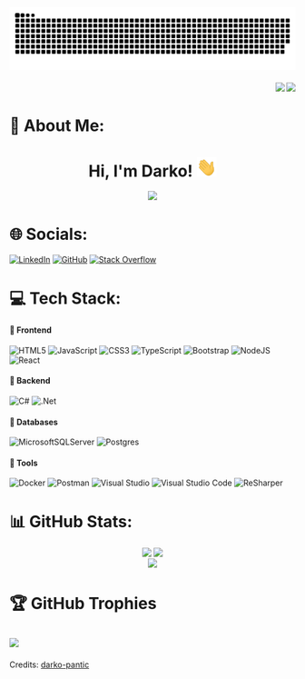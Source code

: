 <div align="center">
  <a href="https://github.com/darko-pantic/darko-pantic">
    <img  src="https://github.com/darko-pantic/darko-pantic/blob/main/assets/img/header.svg" alt="header" />
  </a>
</div>

##### <div align="right"> <img src="https://komarev.com/ghpvc/?username=darko-pantic&label=Profile%20views&color=0e75b6&style=flat"/>  <img src="https://img.shields.io/github/followers/darko-pantic?label=Followers"/> </div>



# 🤖 About Me: 
<h1 align="center">Hi, I'm Darko! <img width="35" src="https://github.com/darko-pantic/darko-pantic/blob/main/assets/img/waving.gif"></h1>
<p align="center"> <img src="https://readme-typing-svg.herokuapp.com?lines=I'm+working+as+a+Software+Engineer;ASP.Net%20|%20ASP.Net+Core%20|%20DDD+Enthusiast;Always%20learning%20new%20things&center=true&width=450&height=45">
</p>

# 🌐 Socials:
[![LinkedIn](https://img.shields.io/badge/LinkedIn-%230077B5.svg?logo=linkedin&logoColor=white)](https://linkedin.com/in/darko-pantic) [![GitHub](https://img.shields.io/badge/github-%23121011.svg?&logo=github&logoColor=white)](https://github.com/darko-pantic) [![Stack Overflow](https://img.shields.io/badge/-Stackoverflow-FE7A16?&logo=stack-overflow&logoColor=white)](https://stackoverflow.com/users/20928466/pantic-darko)

# 💻 Tech Stack:
#### 🔸 Frontend
![HTML5](https://img.shields.io/badge/html5-%23E34F26.svg?style=for-the-badge&logo=html5&logoColor=white) ![JavaScript](https://img.shields.io/badge/javascript-%23323330.svg?style=for-the-badge&logo=javascript&logoColor=%23F7DF1E) ![CSS3](https://img.shields.io/badge/css3-%231572B6.svg?style=for-the-badge&logo=css3&logoColor=white) ![TypeScript](https://img.shields.io/badge/typescript-%23007ACC.svg?style=for-the-badge&logo=typescript&logoColor=white) 
![Bootstrap](https://img.shields.io/badge/bootstrap-%23563D7C.svg?style=for-the-badge&logo=bootstrap&logoColor=white) ![NodeJS](https://img.shields.io/badge/node.js-6DA55F?style=for-the-badge&logo=node.js&logoColor=white) ![React](https://img.shields.io/badge/react-%2320232a.svg?style=for-the-badge&logo=react&logoColor=%2361DAFB)

#### 🔸 Backend
![C#](https://img.shields.io/badge/c%23-%23239120.svg?style=for-the-badge&logo=c-sharp&logoColor=white) ![.Net](https://img.shields.io/badge/.NET-5C2D91?style=for-the-badge&logo=.net&logoColor=white)

#### 🔸 Databases
![MicrosoftSQLServer](https://img.shields.io/badge/Microsoft%20SQL%20Sever-CC2927?style=for-the-badge&logo=microsoft%20sql%20server&logoColor=white) ![Postgres](https://img.shields.io/badge/postgres-%23316192.svg?style=for-the-badge&logo=postgresql&logoColor=white)

#### 🔸 Tools
![Docker](https://img.shields.io/badge/docker-%230db7ed.svg?style=for-the-badge&logo=docker&logoColor=white) ![Postman](https://img.shields.io/badge/Postman-FF6C37?style=for-the-badge&logo=postman&logoColor=white) ![Visual Studio](https://img.shields.io/badge/Visual%20Studio-5C2D91.svg?style=for-the-badge&logo=visual%20studio&logoColor=white) ![Visual Studio Code](https://img.shields.io/badge/Visual%20Studio%20Code-007ACC.svg?style=for-the-badge&logo=visual%20studio%20code&logoColor=white) ![ReSharper](https://img.shields.io/badge/ReSharper-000000.svg?style=for-the-badge&logo=resharper&logoColor=white)

# 📊 GitHub Stats:
<p align="center">
  <img width="49.5%" src="https://github-readme-stats.vercel.app/api?username=darko-pantic&theme=nord&hide_border=true&include_all_commits=false&count_private=true"/>
  <img width="49.5%" src="https://github-readme-streak-stats.herokuapp.com/?user=darko-pantic&theme=nord&hide_border=true"/><br/>
  <img width="36%" src="https://github-readme-stats.vercel.app/api/top-langs/?username=darko-pantic&theme=nord&hide_border=true&langs_count=8&layout=compact"/>
</p>

# 🏆 GitHub Trophies 
![](https://github-profile-trophy.vercel.app/?username=darko-pantic&theme=nord&no-frame=true&no-bg=false&margin-w=4)
---
Credits: [darko-pantic](https://github.com/darko-pantic)
